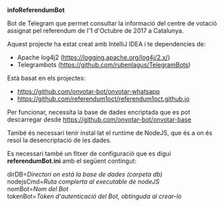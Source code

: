 **infoReferendumBot**  

Bot de Telegram que permet consultar la informació del centre de votació assignat pel referendum de l'1 d'Octubre de 2017 a Catalunya.

Aquest projecte ha estat creat amb IntelliJ IDEA i te dependencies de:  

- Apache log4j2 (https://logging.apache.org/log4j/2.x/)
- Telegrambots (https://github.com/rubenlagus/TelegramBots)

Està basat en els projectes:

- https://github.com/onvotar-bot/onvotar-whatsapp
- https://github.com/referendum1oct/referendum1oct.github.io

Per funcionar, necessita la base de dades encriptada que es pot descarregar desde https://github.com/onvotar-bot/onvotar-base  

També és necessari tenir instal·lat el runtime de NodeJS, que és a on és resol la desencriptació de les dades.

Es necessari també un fitxer de configuració que es digui **referendumBot.ini** amb el següent contingut:

dirDB=_Directori on està la base de dades (carpeta db)_  
nodejsCmd=_Ruta complerta al executable de nodeJS_  
nomBot=_Nom del Bot_  
tokenBot=_Token d'autenticació del Bot, obtinguda al crear-lo_  
